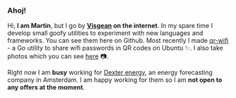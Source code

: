 ### Ahoj!

Hi, **I am Martin**, but I go by **[Visgean](https://visgean.me) on the internet**. In my spare time I develop small goofy utilities to experiment with new languages and frameworks. You can see them here on Github. Most recently I made [qr-wifi](https://github.com/Visgean/qr-wifi) - a Go utility to share wifi passwords in QR codes on Ubuntu ✨. I also take photos which you can see [here](https://tintinburgh.com/) 📷. 

Right now I am **busy** working for [Dexter energy](https://dexterenergy.ai/), an energy forecasting company in Amsterdam. I am happy working for them so I am **not open to any offers at the moment**. 

